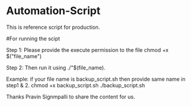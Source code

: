 # Automation-Script
This is reference script for production.

#For running the scipt

Step 1: Please provide the execute permission to the file
chmod +x $("file_name")

Step 2: Then run it using ./"$(file_name).

Example: if your file name is backup_script.sh then provide same name in step1 & 2.
chmod +x backup_script.sh
./backup_script.sh

Thanks Pravin Signmpalli to share the content for us.
